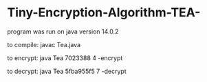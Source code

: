 # Tiny-Encryption-Algorithm-TEA-
program was run on java version 14.0.2

to compile: javac Tea.java

to encrypt: java Tea 7023388 4 -encrypt

to decrypt: java Tea 5fba955f5 7 -decrypt
